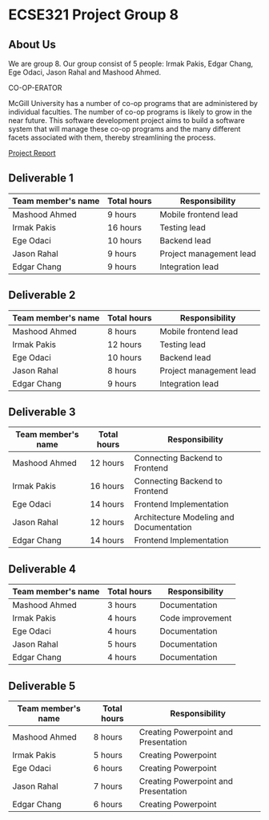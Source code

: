 # ECSE321 Project Group 8
## About Us
We are group 8. Our group consist of 5 people: Irmak Pakis, Edgar Chang, Ege Odaci, Jason Rahal and Mashood Ahmed. 

CO-OP-ERATOR

McGill University has a number of co-op programs that are administered by individual faculties. The number of co-op programs is likely to grow in the near future. This software development project aims to build a software system that will manage these co-op programs and the many different facets associated with them, thereby streamlining the process. 

[Project Report](https://github.com/McGill-ECSE321-Winter2019/ecse321-group-project-08/wiki/Project-Report)

## Deliverable 1

|Team member's name|Total hours|Responsibility         |
|------------------|-----------|-----------------------|
|Mashood Ahmed     |  9 hours  |Mobile frontend lead   |
|Irmak Pakis       |  16 hours |Testing lead           |
|Ege Odaci         |  10 hours |Backend lead           |
|Jason Rahal       |  9 hours  |Project management lead|
|Edgar Chang       |  9 hours  |Integration lead       |

## Deliverable 2

|Team member's name|Total hours|Responsibility         |
|------------------|-----------|-----------------------|
|Mashood Ahmed     |  8 hours  |Mobile frontend lead   |
|Irmak Pakis       |  12 hours |Testing lead           |
|Ege Odaci         |  10 hours |Backend lead           |
|Jason Rahal       |  8 hours  |Project management lead|
|Edgar Chang       |  9 hours  |Integration lead       |
## Deliverable 3

|Team member's name|Total hours|Responsibility         |
|------------------|-----------|-----------------------|
|Mashood Ahmed     |  12 hours  |Connecting Backend to Frontend           |
|Irmak Pakis       |  16 hours |Connecting Backend to Frontend            |
|Ege Odaci         |  14 hours |Frontend Implementation                   |
|Jason Rahal       |  12 hours  |Architecture Modeling and Documentation                  |
|Edgar Chang       |  14 hours  |Frontend Implementation  |

## Deliverable 4

|Team member's name|Total hours|Responsibility         |
|------------------|-----------|-----------------------|
|Mashood Ahmed     | 3  hours  |      Documentation    |
|Irmak Pakis       | 4 hours |Code improvement           |
|Ege Odaci         | 4  hours |Documentation                 |
|Jason Rahal       | 5  hours  |Documentation              |
|Edgar Chang       | 4  hours  |Documentation  |

## Deliverable 5

|Team member's name|Total hours|Responsibility         |
|------------------|-----------|-----------------------|
|Mashood Ahmed     | 8  hours  |Creating Powerpoint and Presentation          |
|Irmak Pakis       | 5  hours |Creating Powerpoint           |
|Ege Odaci         | 6  hours |Creating Powerpoint                    |
|Jason Rahal       | 7  hours  |Creating Powerpoint and Presentation                  |
|Edgar Chang       | 6  hours  |Creating Powerpoint  |
